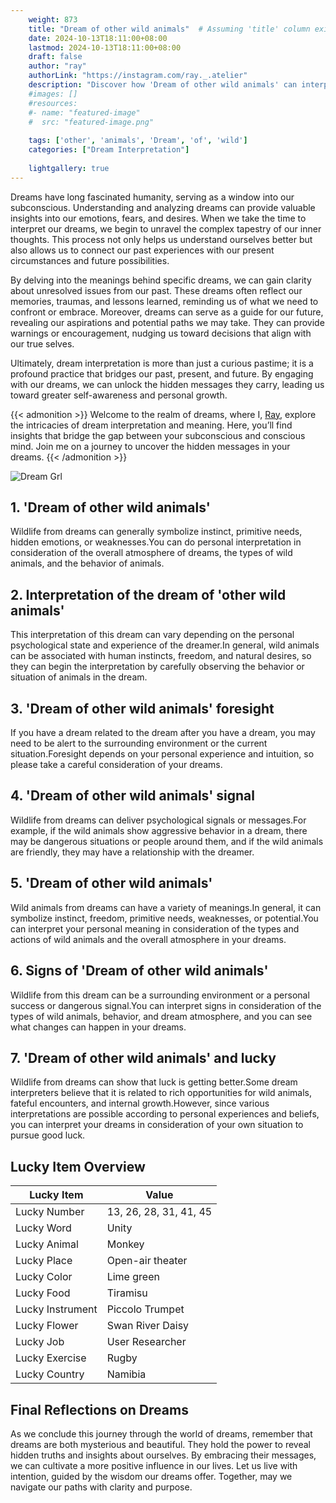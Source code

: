 ```yaml
---
    weight: 873
    title: "Dream of other wild animals"  # Assuming 'title' column exists
    date: 2024-10-13T18:11:00+08:00
    lastmod: 2024-10-13T18:11:00+08:00
    draft: false
    author: "ray"
    authorLink: "https://instagram.com/ray._.atelier"
    description: "Discover how 'Dream of other wild animals' can interpret your future and uncover its significant meanings in your life."
    #images: []
    #resources:
    #- name: "featured-image"
    #  src: "featured-image.png"
    
    tags: ['other', 'animals', 'Dream', 'of', 'wild']
    categories: ["Dream Interpretation"]
    
    lightgallery: true
---
```

    
Dreams have long fascinated humanity, serving as a window into our subconscious. Understanding and analyzing dreams can provide valuable insights into our emotions, fears, and desires. When we take the time to interpret our dreams, we begin to unravel the complex tapestry of our inner thoughts. This process not only helps us understand ourselves better but also allows us to connect our past experiences with our present circumstances and future possibilities.

By delving into the meanings behind specific dreams, we can gain clarity about unresolved issues from our past. These dreams often reflect our memories, traumas, and lessons learned, reminding us of what we need to confront or embrace. Moreover, dreams can serve as a guide for our future, revealing our aspirations and potential paths we may take. They can provide warnings or encouragement, nudging us toward decisions that align with our true selves.

Ultimately, dream interpretation is more than just a curious pastime; it is a profound practice that bridges our past, present, and future. By engaging with our dreams, we can unlock the hidden messages they carry, leading us toward greater self-awareness and personal growth.

{{< admonition >}}
Welcome to the realm of dreams, where I, [Ray](https://instagram.com/ray._.atelier), explore the intricacies of dream interpretation and meaning. Here, you’ll find insights that bridge the gap between your subconscious and conscious mind. Join me on a journey to uncover the hidden messages in your dreams.
{{< /admonition >}}

![Dream Grl](https://cdn.pixabay.com/photo/2017/11/02/03/35/gothic-2910057_1280.jpg "Dream Grl")

## 1. 'Dream of other wild animals'
Wildlife from dreams can generally symbolize instinct, primitive needs, hidden emotions, or weaknesses.You can do personal interpretation in consideration of the overall atmosphere of dreams, the types of wild animals, and the behavior of animals.

## 2. Interpretation of the dream of 'other wild animals'
This interpretation of this dream can vary depending on the personal psychological state and experience of the dreamer.In general, wild animals can be associated with human instincts, freedom, and natural desires, so they can begin the interpretation by carefully observing the behavior or situation of animals in the dream.

## 3. 'Dream of other wild animals' foresight
If you have a dream related to the dream after you have a dream, you may need to be alert to the surrounding environment or the current situation.Foresight depends on your personal experience and intuition, so please take a careful consideration of your dreams.

## 4. 'Dream of other wild animals' signal
Wildlife from dreams can deliver psychological signals or messages.For example, if the wild animals show aggressive behavior in a dream, there may be dangerous situations or people around them, and if the wild animals are friendly, they may have a relationship with the dreamer.

## 5. 'Dream of other wild animals'
Wild animals from dreams can have a variety of meanings.In general, it can symbolize instinct, freedom, primitive needs, weaknesses, or potential.You can interpret your personal meaning in consideration of the types and actions of wild animals and the overall atmosphere in your dreams.

## 6. Signs of 'Dream of other wild animals'
Wildlife from this dream can be a surrounding environment or a personal success or dangerous signal.You can interpret signs in consideration of the types of wild animals, behavior, and dream atmosphere, and you can see what changes can happen in your dreams.

## 7. 'Dream of other wild animals' and lucky
Wildlife from dreams can show that luck is getting better.Some dream interpreters believe that it is related to rich opportunities for wild animals, fateful encounters, and internal growth.However, since various interpretations are possible according to personal experiences and beliefs, you can interpret your dreams in consideration of your own situation to pursue good luck.

## Lucky Item Overview
| Lucky Item          | Value              |
|---------------|--------------------|
| Lucky Number        | 13, 26, 28, 31, 41, 45  |
| Lucky Word          | Unity |
| Lucky Animal        | Monkey |
| Lucky Place         | Open-air theater     |
| Lucky Color         | Lime green     |
| Lucky Food          | Tiramisu      |
| Lucky Instrument    | Piccolo Trumpet |
| Lucky Flower        | Swan River Daisy    |
| Lucky Job           | User Researcher       |
| Lucky Exercise      | Rugby  |
| Lucky Country       | Namibia    |


##  Final Reflections on Dreams

As we conclude this journey through the world of dreams, remember that dreams are both mysterious and beautiful. They hold the power to reveal hidden truths and insights about ourselves. By embracing their messages, we can cultivate a more positive influence in our lives. Let us live with intention, guided by the wisdom our dreams offer. Together, may we navigate our paths with clarity and purpose.
